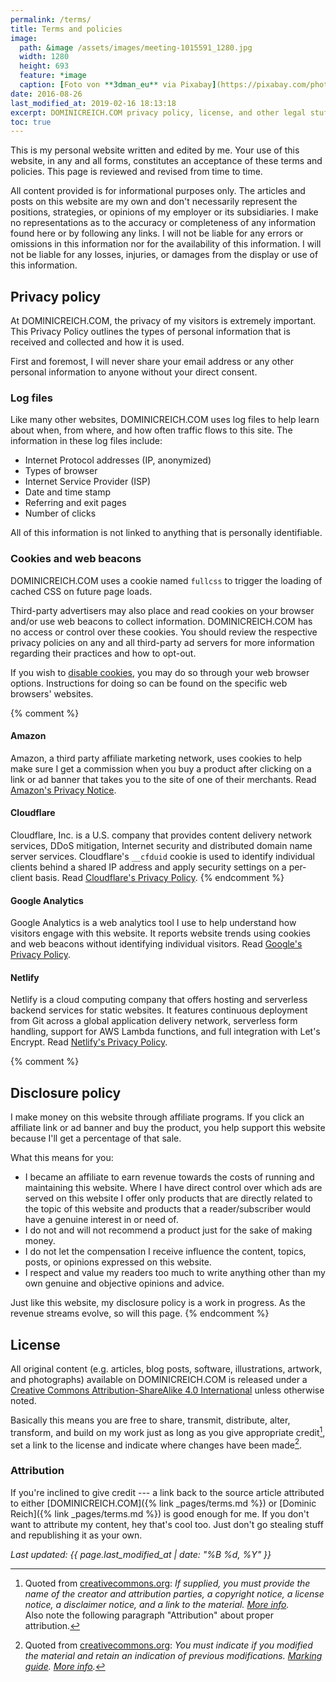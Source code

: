 ```yaml
---
permalink: /terms/
title: Terms and policies
image: 
  path: &image /assets/images/meeting-1015591_1280.jpg
  width: 1280
  height: 693
  feature: *image
  caption: [Foto von **3dman_eu** via Pixabay](https://pixabay.com/photo-1015591/)
date: 2016-08-26
last_modified_at: 2019-02-16 18:13:18
excerpt: DOMINICREICH.COM privacy policy, license, and other legal stuff you won't read.
toc: true
---
```


This is my personal website written and edited by me. Your use of this website, in any and all forms, constitutes an acceptance of these terms and policies. This page is reviewed and revised from time to time.

All content provided is for informational purposes only. The articles and posts on this website are my own and don't necessarily represent the positions, strategies, or opinions of my employer or its subsidiaries. I make no representations as to the accuracy or completeness of any information found here or by following any links. I will not be liable for any errors or omissions in this information nor for the availability of this information. I will not be liable for any losses, injuries, or damages from the display or use of this information.

## Privacy policy

At DOMINICREICH.COM, the privacy of my visitors is extremely important. This Privacy Policy outlines the types of personal information that is received and collected and how it is used.

First and foremost, I will never share your email address or any other personal information to anyone without your direct consent.

### Log files

Like many other websites, DOMINICREICH.COM uses log files to help learn about when, from where, and how often traffic flows to this site. The information in these log files include:

- Internet Protocol addresses (IP, anonymized)
- Types of browser
- Internet Service Provider (ISP)
- Date and time stamp
- Referring and exit pages
- Number of clicks

All of this information is not linked to anything that is personally identifiable.

### Cookies and web beacons

DOMINICREICH.COM uses a cookie named `fullcss` to trigger the loading of cached CSS on future page loads.

Third-party advertisers may also place and read cookies on your browser and/or use web beacons to collect information. DOMINICREICH.COM has no access or control over these cookies. You should review the respective privacy policies on any and all third-party ad servers for more information regarding their practices and how to opt-out.

If you wish to [disable cookies](https://cookies.insites.com/disable-cookies/), you may do so through your web browser options. Instructions for doing so can be found on the specific web browsers' websites.

{% comment %}
#### Amazon

Amazon, a third party affiliate marketing network, uses cookies to help make sure I get a commission when you buy a product after clicking on a link or ad banner that takes you to the site of one of their merchants. Read [Amazon's Privacy Notice](https://www.amazon.com/gp/help/customer/display.html?nodeId=468496).

#### Cloudflare

Cloudflare, Inc. is a U.S. company that provides content delivery network services, DDoS mitigation, Internet security and distributed domain name server services. Cloudflare's `__cfduid` cookie is used to identify individual clients behind a shared IP address and apply security settings on a per-client basis. Read [Cloudflare's Privacy Policy](https://www.cloudflare.com/privacypolicy/).
{% endcomment %}

#### Google Analytics

Google Analytics is a web analytics tool I use to help understand how visitors engage with this website. It reports website trends using cookies and web beacons without identifying individual visitors. Read [Google's Privacy Policy](https://policies.google.com/privacy?hl=en).

#### Netlify

Netlify is a cloud computing company that offers hosting and serverless backend services for static websites. It features continuous deployment from Git across a global application delivery network, serverless form handling, support for AWS Lambda functions, and full integration with Let's Encrypt. Read [Netlify's Privacy Policy](https://www.netlify.com/privacy/).

{% comment %}
## Disclosure policy

I make money on this website through affiliate programs. If you click an affiliate link or ad banner and buy the product, you help support this website because I'll get a percentage of that sale.

What this means for you:

- I became an affiliate to earn revenue towards the costs of running and maintaining this website. Where I have direct control over which ads are served on this website I offer only products that are directly related to the topic of this website and products that a reader/subscriber would have a genuine interest in or need of.
- I do not and will not recommend a product just for the sake of making money.
- I do not let the compensation I receive influence the content, topics, posts, or opinions expressed on this website.
- I respect and value my readers too much to write anything other than my own genuine and objective opinions and advice.

Just like this website, my disclosure policy is a work in progress. As the revenue streams evolve, so will this page.
{% endcomment %}

## License

All original content (e.g. articles, blog posts, software, illustrations, artwork, and photographs) available on DOMINICREICH.COM is released under a [Creative Commons Attribution-ShareAlike 4.0 International](https://creativecommons.org/licenses/by-sa/4.0/) unless otherwise noted.

Basically this means you are free to share, transmit, distribute, alter, transform, and build on my work just as long as you give appropriate credit[^credit], set a link to the license and indicate where changes have been made[^changes].

[^credit]: Quoted from [creativecommons.org](https://creativecommons.org/licenses/by-sa/4.0/#deed-conditions): *If supplied, you must provide the name of the creator and attribution parties, a copyright notice, a license notice, a disclaimer notice, and a link to the material. [More info](https://wiki.creativecommons.org/wiki/License_Versions#Detailed_attribution_comparison_chart).*<br>Also note the following paragraph "Attribution" about proper attribution.

[^changes]: Quoted from [creativecommons.org](https://creativecommons.org/licenses/by-sa/4.0/#deed-conditions): *You must indicate if you modified the material and retain an indication of previous modifications. [Marking guide](https://wiki.creativecommons.org/wiki/Best_practices_for_attribution#This_is_a_good_attribution_for_material_you_modified_slightly). [More info](https://wiki.creativecommons.org/wiki/License_Versions#Modifications_and_adaptations_must_be_marked_as_such).*

### Attribution

If you're inclined to give credit --- a link back to the source article attributed to either [DOMINICREICH.COM]({% link _pages/terms.md %}) or [Dominic Reich]({% link _pages/terms.md %}) is good enough for me. If you don't want to attribute my content, hey that's cool too. Just don't go stealing stuff and republishing it as your own.

*Last updated: {{ page.last_modified_at | date: "%B %d, %Y" }}*
